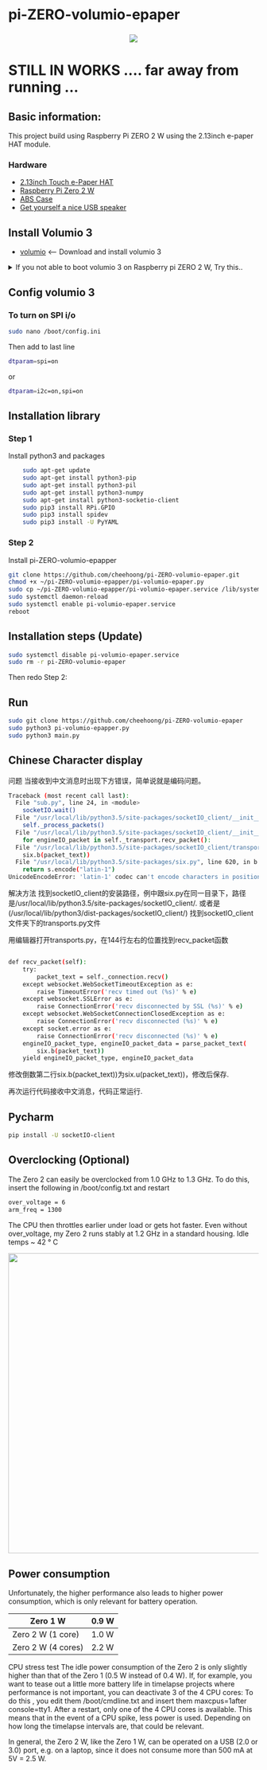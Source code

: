 # pi-ZERO-volumio-epaper
###

<p align="center">
<img src="https://www.waveshare.com/img/devkit/LCD/2.13inch-Touch-e-Paper-HAT-with-case/2.13inch-Touch-e-Paper-HAT-with-case-details-1.jpg"
</p>

# STILL IN WORKS .... far away from running ...
    
## Basic information:
This project build using Raspberry Pi ZERO 2 W using the 2.13inch e-paper HAT module.
### Hardware
- [2.13inch Touch e-Paper HAT](https://www.waveshare.net/wiki/2.13inch_Touch_e-Paper_HAT)
- [Raspberry Pi Zero 2 W](https://www.raspberrypi.com/products/raspberry-pi-zero-2-w)
- [ABS Case](https://www.waveshare.com/2.13inch-Touch-e-Paper-HAT-with-case.htm)
- [Get yourself a nice USB speaker](https://www.aliexpress.com/i/1005001710457608.html)

## Install Volumio 3
- [volumio](https://volumio.com/en/get-started) <-- Download and install volumio 3


<details><summary>If you not able to boot volumio 3 on Raspberry pi ZERO 2 W, Try this..</summary>
<p>

</p>
<p>
- Change new SD-card (could be faulty SD-card)
</p>
<p>
- Setup your SD-card on raspberry pi 3/4, (basic setup + wifi) then move the SD-card to your Raspberry pi ZERO
</p>
</details>

## Config volumio 3
### To turn on SPI i/o
```bash
sudo nano /boot/config.ini
```
Then add to last line
```bash
dtparam=spi=on
```
or
```bash
dtparam=i2c=on,spi=on
```

## Installation library

### Step 1
Install python3 and packages
```bash
    sudo apt-get update
    sudo apt-get install python3-pip
    sudo apt-get install python3-pil
    sudo apt-get install python3-numpy 
    sudo apt-get install python3-socketio-client
    sudo pip3 install RPi.GPIO
    sudo pip3 install spidev
    sudo pip3 install -U PyYAML

```
### Step 2
Install pi-ZERO-volumio-epapper

```bash
git clone https://github.com/cheehoong/pi-ZERO-volumio-epaper.git
chmod +x ~/pi-ZERO-volumio-epapper/pi-volumio-epaper.py
sudo cp ~/pi-ZERO-volumio-epapper/pi-volumio-epaper.service /lib/systemd/system/
sudo systemctl daemon-reload
sudo systemctl enable pi-volumio-epaper.service
reboot
````
## Installation steps (Update)
```bash
sudo systemctl disable pi-volumio-epaper.service
sudo rm -r pi-ZERO-volumio-epaper
```
Then redo Step 2:

## Run

```bash
sudo git clone https://github.com/cheehoong/pi-ZERO-volumio-epaper
sudo python3 pi-volumio-epapper.py
sudo python3 main.py
```

## Chinese Character display

问题
当接收到中文消息时出现下方错误，简单说就是编码问题。
```bash
Traceback (most recent call last):
  File "sub.py", line 24, in <module>
    socketIO.wait()
  File "/usr/local/lib/python3.5/site-packages/socketIO_client/__init__.py", line 232, in wait
    self._process_packets()
  File "/usr/local/lib/python3.5/site-packages/socketIO_client/__init__.py", line 254, in _process_packets
    for engineIO_packet in self._transport.recv_packet():
  File "/usr/local/lib/python3.5/site-packages/socketIO_client/transports.py", line 155, in recv_packet
    six.b(packet_text))
  File "/usr/local/lib/python3.5/site-packages/six.py", line 620, in b
    return s.encode("latin-1")
UnicodeEncodeError: 'latin-1' codec can't encode characters in position 21-27: ordinal not in range(256)
```
解决方法
找到socketIO_client的安装路径，例中跟six.py在同一目录下，路径是/usr/local/lib/python3.5/site-packages/socketIO_client/.
或者是(/usr/local/lib/python3/dist-packages/socketIO_client/)
找到socketIO_client文件夹下的transports.py文件

用编辑器打开transports.py，在144行左右的位置找到recv_packet函数
```bash

def recv_packet(self):
    try:
        packet_text = self._connection.recv()
    except websocket.WebSocketTimeoutException as e:
        raise TimeoutError('recv timed out (%s)' % e)
    except websocket.SSLError as e:
        raise ConnectionError('recv disconnected by SSL (%s)' % e)
    except websocket.WebSocketConnectionClosedException as e:
        raise ConnectionError('recv disconnected (%s)' % e)
    except socket.error as e:
        raise ConnectionError('recv disconnected (%s)' % e)
    engineIO_packet_type, engineIO_packet_data = parse_packet_text(
        six.b(packet_text))
    yield engineIO_packet_type, engineIO_packet_data
```
修改倒数第二行six.b(packet_text))为six.u(packet_text))，修改后保存.

再次运行代码接收中文消息，代码正常运行.

## Pycharm
```bash
pip install -U socketIO-client
```

## Overclocking (Optional)
The Zero 2 can easily be overclocked from 1.0 GHz to 1.3 GHz.
To do this, insert the following in /boot/config.txt and restart

```bash
over_voltage = 6
arm_freq = 1300
```
The CPU then throttles earlier under load or gets hot faster.
Even without over_voltage, my Zero 2 runs stably at 1.2 GHz in a standard housing. Idle temps ~ 42 ° C

<p align="center">
<img src="https://assets.raspberrypi.com/static/51035ec4c2f8f630b3d26c32e90c93f1/2b8d7/zero2-hero.webp" alt width="603" height=""400"
</p>

## Power consumption
Unfortunately, the higher performance also leads to higher power consumption, which is only relevant for battery operation.

| Zero 1 W            | 0.9 W       |
|---------------------|-------------|
| Zero 2 W (1 core)   | 1.0 W       |
| Zero 2 W (4 cores)  | 2.2 W       |

CPU stress test
The idle power consumption of the Zero 2 is only slightly higher than that of the Zero 1 (0.5 W instead of 0.4 W).
If, for example, you want to tease out a little more battery life in timelapse projects where performance is not important, you can deactivate 3 of the 4 CPU cores:
To do this , you edit them /boot/cmdline.txt and insert them maxcpus=1after console=tty1. After a restart, only one of the 4 CPU cores is available. This means that in the event of a CPU spike, less power is used. Depending on how long the timelapse intervals are, that could be relevant.

In general, the Zero 2 W, like the Zero 1 W, can be operated on a USB (2.0 or 3.0) port, e.g. on a laptop, since it does not consume more than 500 mA at 5V = 2.5 W.
